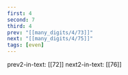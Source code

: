```yaml
---
first: 4
second: 7
third: 4
prev: "[[many_digits/4/73]]"
next: "[[many_digits/4/75]]"
tags: [even]
---
```

prev2-in-text: [[72]]
next2-in-text: [[76]]
